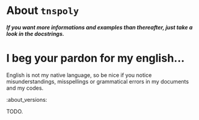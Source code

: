 About ``tnspoly``
=================

***If you want more informations and examples than thereafter, just take
a look in the docstrings.***


I beg your pardon for my english...
===================================

English is not my native language, so be nice if you notice misunderstandings, misspellings or grammatical errors in my documents and my codes.


<!--
:about_versions: allows to add automatically informations about versions.
This informations must be put inside the folder ``content/versions``. Each
file must have the name of the version using the MAJOR.MINOR.PATCH convention
(you can add _alpha or _beta as a suffix).
-->
:about_versions:


<!--
The following block allows to import the content written in several small files
easy to maintain.
-->

TODO.